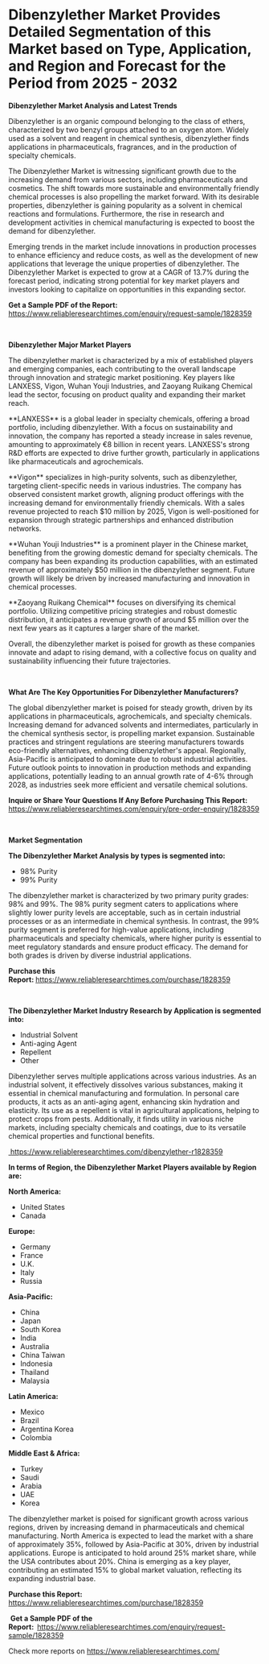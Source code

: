 <p><h1>Dibenzylether Market Provides Detailed Segmentation of this Market based on Type, Application, and Region and Forecast for the Period from 2025 - 2032</h1></p><p><strong>Dibenzylether Market Analysis and Latest Trends</strong></p>
<p><p>Dibenzylether is an organic compound belonging to the class of ethers, characterized by two benzyl groups attached to an oxygen atom. Widely used as a solvent and reagent in chemical synthesis, dibenzylether finds applications in pharmaceuticals, fragrances, and in the production of specialty chemicals. </p><p>The Dibenzylether Market is witnessing significant growth due to the increasing demand from various sectors, including pharmaceuticals and cosmetics. The shift towards more sustainable and environmentally friendly chemical processes is also propelling the market forward. With its desirable properties, dibenzylether is gaining popularity as a solvent in chemical reactions and formulations. Furthermore, the rise in research and development activities in chemical manufacturing is expected to boost the demand for dibenzylether.</p><p>Emerging trends in the market include innovations in production processes to enhance efficiency and reduce costs, as well as the development of new applications that leverage the unique properties of dibenzylether. The Dibenzylether Market is expected to grow at a CAGR of 13.7% during the forecast period, indicating strong potential for key market players and investors looking to capitalize on opportunities in this expanding sector.</p></p>
<p><strong>Get a Sample PDF of the Report:&nbsp;</strong> <a href="https://www.reliableresearchtimes.com/enquiry/request-sample/1828359?utm_campaign=3067&utm_medium=2&utm_source=Github&utm_content=ia&utm_term=01042025&utm_id=dibenzylether">https://www.reliableresearchtimes.com/enquiry/request-sample/1828359</a></p>
<p>&nbsp;</p>
<p><strong>Dibenzylether Major Market Players</strong></p>
<p><p>The dibenzylether market is characterized by a mix of established players and emerging companies, each contributing to the overall landscape through innovation and strategic market positioning. Key players like LANXESS, Vigon, Wuhan Youji Industries, and Zaoyang Ruikang Chemical lead the sector, focusing on product quality and expanding their market reach.</p><p>**LANXESS** is a global leader in specialty chemicals, offering a broad portfolio, including dibenzylether. With a focus on sustainability and innovation, the company has reported a steady increase in sales revenue, amounting to approximately €8 billion in recent years. LANXESS's strong R&D efforts are expected to drive further growth, particularly in applications like pharmaceuticals and agrochemicals.</p><p>**Vigon** specializes in high-purity solvents, such as dibenzylether, targeting client-specific needs in various industries. The company has observed consistent market growth, aligning product offerings with the increasing demand for environmentally friendly chemicals. With a sales revenue projected to reach $10 million by 2025, Vigon is well-positioned for expansion through strategic partnerships and enhanced distribution networks.</p><p>**Wuhan Youji Industries** is a prominent player in the Chinese market, benefiting from the growing domestic demand for specialty chemicals. The company has been expanding its production capabilities, with an estimated revenue of approximately $50 million in the dibenzylether segment. Future growth will likely be driven by increased manufacturing and innovation in chemical processes.</p><p>**Zaoyang Ruikang Chemical** focuses on diversifying its chemical portfolio. Utilizing competitive pricing strategies and robust domestic distribution, it anticipates a revenue growth of around $5 million over the next few years as it captures a larger share of the market.</p><p>Overall, the dibenzylether market is poised for growth as these companies innovate and adapt to rising demand, with a collective focus on quality and sustainability influencing their future trajectories.</p></p>
<p>&nbsp;</p>
<p><strong>What Are The Key Opportunities For Dibenzylether Manufacturers?</strong></p>
<p><p>The global dibenzylether market is poised for steady growth, driven by its applications in pharmaceuticals, agrochemicals, and specialty chemicals. Increasing demand for advanced solvents and intermediates, particularly in the chemical synthesis sector, is propelling market expansion. Sustainable practices and stringent regulations are steering manufacturers towards eco-friendly alternatives, enhancing dibenzylether's appeal. Regionally, Asia-Pacific is anticipated to dominate due to robust industrial activities. Future outlook points to innovation in production methods and expanding applications, potentially leading to an annual growth rate of 4-6% through 2028, as industries seek more efficient and versatile chemical solutions.</p></p>
<p><strong>Inquire or Share Your Questions If Any Before Purchasing This Report:</strong> <a href="https://www.reliableresearchtimes.com/enquiry/pre-order-enquiry/1828359?utm_campaign=3067&utm_medium=2&utm_source=Github&utm_content=ia&utm_term=01042025&utm_id=dibenzylether">https://www.reliableresearchtimes.com/enquiry/pre-order-enquiry/1828359</a></p>
<p>&nbsp;</p>
<p><strong>Market Segmentation</strong></p>
<p><strong>The Dibenzylether Market Analysis by types is segmented into:</strong></p>
<p><ul><li>98% Purity</li><li>99% Purity</li></ul></p>
<p><p>The dibenzylether market is characterized by two primary purity grades: 98% and 99%. The 98% purity segment caters to applications where slightly lower purity levels are acceptable, such as in certain industrial processes or as an intermediate in chemical synthesis. In contrast, the 99% purity segment is preferred for high-value applications, including pharmaceuticals and specialty chemicals, where higher purity is essential to meet regulatory standards and ensure product efficacy. The demand for both grades is driven by diverse industrial applications.</p></p>
<p><strong>Purchase this Report:&nbsp;</strong><a href="https://www.reliableresearchtimes.com/purchase/1828359?utm_campaign=3067&utm_medium=2&utm_source=Github&utm_content=ia&utm_term=01042025&utm_id=dibenzylether">https://www.reliableresearchtimes.com/purchase/1828359</a></p>
<p>&nbsp;</p>
<p><strong>The Dibenzylether Market Industry Research by Application is segmented into:</strong></p>
<p><ul><li>Industrial Solvent</li><li>Anti-aging Agent</li><li>Repellent</li><li>Other</li></ul></p>
<p><p>Dibenzylether serves multiple applications across various industries. As an industrial solvent, it effectively dissolves various substances, making it essential in chemical manufacturing and formulation. In personal care products, it acts as an anti-aging agent, enhancing skin hydration and elasticity. Its use as a repellent is vital in agricultural applications, helping to protect crops from pests. Additionally, it finds utility in various niche markets, including specialty chemicals and coatings, due to its versatile chemical properties and functional benefits.</p></p>
<p><a href="https://www.reliableresearchtimes.com/dibenzylether-r1828359?utm_campaign=3067&utm_medium=2&utm_source=Github&utm_content=ia&utm_term=01042025&utm_id=dibenzylether">&nbsp;https://www.reliableresearchtimes.com/dibenzylether-r1828359</a></p>
<p><strong>In terms of Region, the Dibenzylether Market Players available by Region are:</strong></p>
<p>
    <p> <strong> North America: </strong>
        <ul>
            <li>United States</li>
            <li>Canada</li>
        </ul>
        </p> 
    <p> <strong> Europe: </strong>
        <ul>
            <li>Germany</li>
            <li>France</li>
            <li>U.K.</li>
            <li>Italy</li>
            <li>Russia</li>
        </ul>
        </p> 
    <p> <strong> Asia-Pacific: </strong>
        <ul>
            <li>China</li>
            <li>Japan</li>
            <li>South Korea</li>
            <li>India</li>
            <li>Australia</li>
            <li>China Taiwan</li>
            <li>Indonesia</li>
            <li>Thailand</li>
            <li>Malaysia</li>
        </ul>
        </p> 
    <p> <strong> Latin America: </strong>
        <ul>
            <li>Mexico</li>
            <li>Brazil</li>
            <li>Argentina Korea</li>
            <li>Colombia</li>
        </ul>
        </p> 
    <p> <strong> Middle East & Africa: </strong>
        <ul>
            <li>Turkey</li>
            <li>Saudi</li>
            <li>Arabia</li>
            <li>UAE</li>
            <li>Korea</li>
        </ul>
    </p>
    </p>
<p><p>The dibenzylether market is poised for significant growth across various regions, driven by increasing demand in pharmaceuticals and chemical manufacturing. North America is expected to lead the market with a share of approximately 35%, followed by Asia-Pacific at 30%, driven by industrial applications. Europe is anticipated to hold around 25% market share, while the USA contributes about 20%. China is emerging as a key player, contributing an estimated 15% to global market valuation, reflecting its expanding industrial base.</p></p>
<p><strong>Purchase this Report: </strong><a href="https://www.reliableresearchtimes.com/purchase/1828359?utm_campaign=3067&utm_medium=2&utm_source=Github&utm_content=ia&utm_term=01042025&utm_id=dibenzylether">https://www.reliableresearchtimes.com/purchase/1828359</a></p>
<p>&nbsp;<strong>Get a Sample PDF of the Report:&nbsp;&nbsp;</strong><a href="https://www.reliableresearchtimes.com/enquiry/request-sample/1828359?utm_campaign=3067&utm_medium=2&utm_source=Github&utm_content=ia&utm_term=01042025&utm_id=dibenzylether">https://www.reliableresearchtimes.com/enquiry/request-sample/1828359</a></p>
<p><strong></strong></p>
<p>Check more reports on <a href="https://www.reliableresearchtimes.com/?utm_campaign=3067&utm_medium=2&utm_source=Github&utm_content=ia&utm_term=01042025&utm_id=dibenzylether">https://www.reliableresearchtimes.com/</a></p>